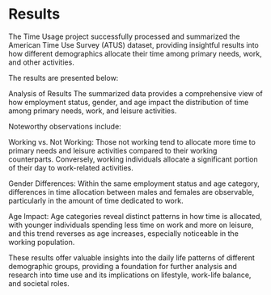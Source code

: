 # Results
The Time Usage project successfully processed and summarized the American Time Use Survey (ATUS) dataset, providing insightful results into how different demographics allocate their time among primary needs, work, and other activities. 

The results are presented below:


Analysis of Results
The summarized data provides a comprehensive view of how employment status, gender, and age impact the distribution of time among primary needs, work, and leisure activities. 

Noteworthy observations include:

Working vs. Not Working: Those not working tend to allocate more time to primary needs and leisure activities compared to their working counterparts. Conversely, working individuals allocate a significant portion of their day to work-related activities.

Gender Differences: Within the same employment status and age category, differences in time allocation between males and females are observable, particularly in the amount of time dedicated to work.

Age Impact: Age categories reveal distinct patterns in how time is allocated, with younger individuals spending less time on work and more on leisure, and this trend reverses as age increases, especially noticeable in the working population.

These results offer valuable insights into the daily life patterns of different demographic groups, providing a foundation for further analysis and research into time use and its implications on lifestyle, work-life balance, and societal roles.
